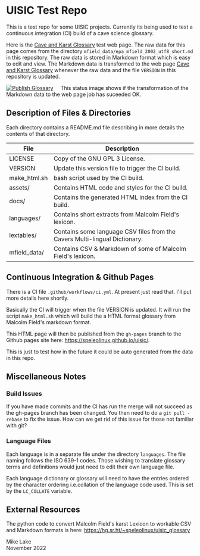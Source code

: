 # UISIC Test Repo

This is a test repo for some UISIC projects. Currently its being used to test a
continuous integration (CI) build of a cave science glossary.


Here is the [Cave and Karst Glossary](https://speleolinux.github.io/uisic/) test web page. 
The raw data for this page comes from the directory `mfield_data/epa_mfield_2002_utf8_short.md` in this repository.
The raw data is stored in Markdown format which is easy to edit and view. 
The Markdown data is transformed to the web page [Cave and Karst Glossary](https://speleolinux.github.io/uisic/)
whenever the raw data and the file `VERSION` in this repository is updated.

[![Publish Glossary](https://github.com/speleolinux/uisic/actions/workflows/ci.yml/badge.svg)](https://github.com/speleolinux/uisic/actions/)
&nbsp; &nbsp; 
This status image shows if the transformation of the Markdown data to the web page job has suceeded OK.

<!--
![Github Pages](https://github.com/speleolinux/uisic/actions/workflows/ci.yml/badge.svg?branch=gh-pages)
-->

## Description of Files & Directories

Each directory contains a README.md file describing in more details the
contents of that directory.

| File                  | Description |
| ----                  | ----------- |
| LICENSE               | Copy of the GNU GPL 3 License.                            |
| VERSION               | Update this version file to trigger the CI build.         |
| make_html.sh          | bash script used by the CI build.                         |
| assets/               | Contains HTML code and styles for the CI build.           |
| docs/                 | Contains the generated HTML index from the CI build.      |
| languages/            | Contains short extracts from Malcolm Field's lexicon.     |
| lextables/            | Contains some language CSV files from the Cavers Multi-lingual Dictionary. |
| mfield_data/          | Contains CSV & Markdown of some of Malcolm Field's lexicon. | 

## Continuous Integration & Github Pages

There is a CI file `.github/workflows/ci.yml`. At present just read that.
I'll put more details here shortly. 

Basically the CI will trigger when the file VERSION is updated. It will run the
script `make_html.sh` which will build the a HTML format glossary from Malcolm
Field's markdown format.

This HTML page will then be published from the  `gh-pages` branch to the Github
pages site here: <https://speleolinux.github.io/uisic/>.

This is just to test how in the future it could be auto generated from
the data in this repo.

## Miscellaneous Notes

### Build Issues

If you have made commits and the CI has run the merge will not succeed 
as the gh-pages branch has been changed. You then need to do a `git pull -rebase`
to fix the issue. How can we get rid of this issue for those not familiar with git?

### Language Files

Each language is in a separate file under the directory `languages`. The file
naming follows the ISO 639-1 codes. Those wishing to translate glossary terms
and definitions would just need to edit their own language file.

Each language dictionary or glossary will need to have the entries ordered by
the character ordering i.e.collation of the language code used. This is set by
the `LC_COLLATE` variable.

## External Resources

The python code to convert Malcolm Field's karst Lexicon to workable CSV and
Markdown formats is here: <https://hg.sr.ht/~speleolinux/uisic_glossary>

Mike Lake    
November 2022

